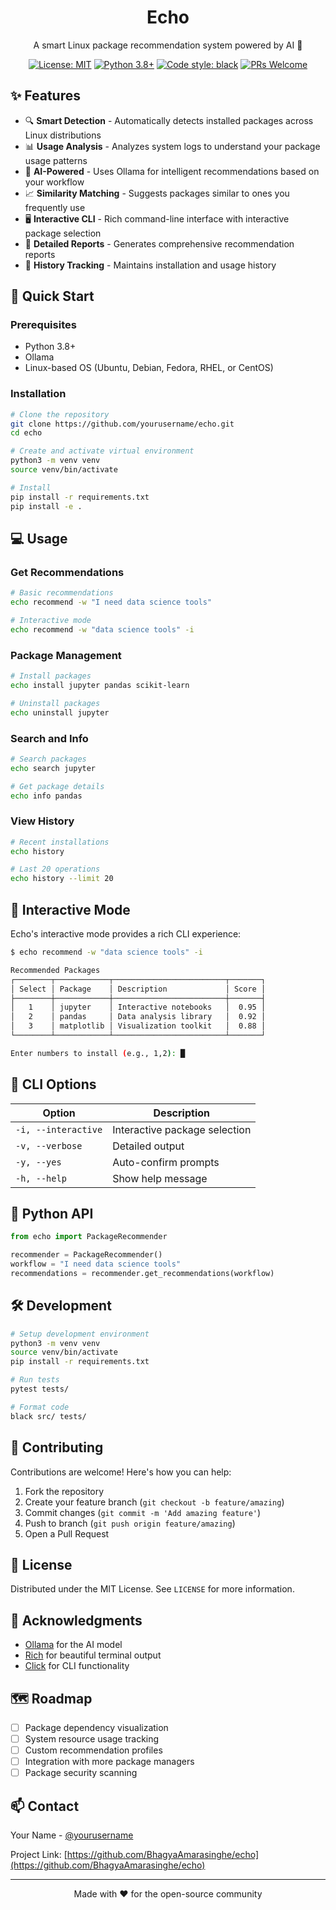 <div align="center">
  <h1>Echo</h1>
  <p>A smart Linux package recommendation system powered by AI 🚀</p>

  [![License: MIT](https://img.shields.io/badge/License-MIT-yellow.svg)](https://opensource.org/licenses/MIT)
  [![Python 3.8+](https://img.shields.io/badge/python-3.8+-blue.svg)](https://www.python.org/downloads/)
  [![Code style: black](https://img.shields.io/badge/code%20style-black-000000.svg)](https://github.com/psf/black)
  [![PRs Welcome](https://img.shields.io/badge/PRs-welcome-brightgreen.svg)](http://makeapullrequest.com)
</div>

## ✨ Features

- 🔍 **Smart Detection** - Automatically detects installed packages across Linux distributions
- 📊 **Usage Analysis** - Analyzes system logs to understand your package usage patterns
- 🤖 **AI-Powered** - Uses Ollama for intelligent recommendations based on your workflow
- 📈 **Similarity Matching** - Suggests packages similar to ones you frequently use
- 🖥️ **Interactive CLI** - Rich command-line interface with interactive package selection
- 📝 **Detailed Reports** - Generates comprehensive recommendation reports
- 🔄 **History Tracking** - Maintains installation and usage history

## 🚀 Quick Start

### Prerequisites
- Python 3.8+
- Ollama
- Linux-based OS (Ubuntu, Debian, Fedora, RHEL, or CentOS)

### Installation
```bash
# Clone the repository
git clone https://github.com/yourusername/echo.git
cd echo

# Create and activate virtual environment
python3 -m venv venv
source venv/bin/activate

# Install
pip install -r requirements.txt
pip install -e .
```

## 💻 Usage

### Get Recommendations
```bash
# Basic recommendations
echo recommend -w "I need data science tools"

# Interactive mode
echo recommend -w "data science tools" -i
```

### Package Management
```bash
# Install packages
echo install jupyter pandas scikit-learn

# Uninstall packages
echo uninstall jupyter
```

### Search and Info
```bash
# Search packages
echo search jupyter

# Get package details
echo info pandas
```

### View History
```bash
# Recent installations
echo history

# Last 20 operations
echo history --limit 20
```

## 🌟 Interactive Mode

Echo's interactive mode provides a rich CLI experience:

```bash
$ echo recommend -w "data science tools" -i

Recommended Packages
┌────────┬────────────┬─────────────────────────┬───────┐
│ Select │ Package    │ Description             │ Score │
├────────┼────────────┼─────────────────────────┼───────┤
│   1    │ jupyter    │ Interactive notebooks   │  0.95 │
│   2    │ pandas     │ Data analysis library   │  0.92 │
│   3    │ matplotlib │ Visualization toolkit   │  0.88 │
└────────┴────────────┴─────────────────────────┴───────┘

Enter numbers to install (e.g., 1,2): █
```

## 🔧 CLI Options

| Option | Description |
|--------|-------------|
| `-i, --interactive` | Interactive package selection |
| `-v, --verbose` | Detailed output |
| `-y, --yes` | Auto-confirm prompts |
| `-h, --help` | Show help message |

## 📘 Python API

```python
from echo import PackageRecommender

recommender = PackageRecommender()
workflow = "I need data science tools"
recommendations = recommender.get_recommendations(workflow)
```

## 🛠️ Development

```bash
# Setup development environment
python3 -m venv venv
source venv/bin/activate
pip install -r requirements.txt

# Run tests
pytest tests/

# Format code
black src/ tests/
```

## 🤝 Contributing

Contributions are welcome! Here's how you can help:

1. Fork the repository
2. Create your feature branch (`git checkout -b feature/amazing`)
3. Commit changes (`git commit -m 'Add amazing feature'`)
4. Push to branch (`git push origin feature/amazing`)
5. Open a Pull Request

## 📝 License

Distributed under the MIT License. See `LICENSE` for more information.

## 🙏 Acknowledgments

- [Ollama](https://github.com/ollama/ollama) for the AI model
- [Rich](https://github.com/Textualize/rich) for beautiful terminal output
- [Click](https://github.com/pallets/click) for CLI functionality

## 🗺️ Roadmap

- [ ] Package dependency visualization
- [ ] System resource usage tracking
- [ ] Custom recommendation profiles
- [ ] Integration with more package managers
- [ ] Package security scanning

## 📫 Contact

Your Name - [@yourusername](https://twitter.com/yourusername)

Project Link: [https://github.com/BhagyaAmarasinghe/echo](https://github.com/BhagyaAmarasinghe/echo)

---
<div align="center">
  Made with ❤️ for the open-source community
</div>
